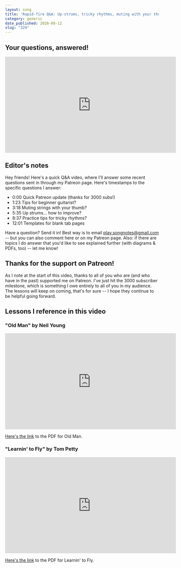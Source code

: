 ```yaml
---
layout: song
title: 'Rapid-fire Q&A: Up-strums, tricky rhythms, muting with your thumb, and more'
category: generic
date_published: 2020-09-12
slug: "329"
---
```


<!-- patreon_lesson_available: true
patreon_lesson_url: https://www.patreon.com/posts/41023187 -->

## Your questions, answered!

<iframe width="560" height="315" src="https://www.youtube.com/embed/mQ67cZvN4h4" frameborder="0" allow="accelerometer; autoplay; encrypted-media; gyroscope; picture-in-picture" allowfullscreen></iframe>

## Editor's notes

Hey friends! Here's a quick Q&A video, where I'll answer some recent questions sent in through my Patreon page. Here's timestamps to the specific questions I answer:

- 0:00 Quick Patreon update (thanks for 3000 subs!)
- 1:23 Tips for beginner guitarist?
- 3:18 Muting strings with your thumb?
- 5:35 Up strums... how to improve?
- 8:37 Practice tips for tricky rhythms?
- 12:01 Templates for blank tab pages

Have a question? Send it in! Best way is to email play.songnotes@gmail.com -- but you can also comment here or on my Patreon page. Also: if there are topics I do answer that you'd like to see explained further (with diagrams & PDFs, too) -- let me know!

## Thanks for the support on Patreon!

As I note at the start of this video, thanks to all of you who are (and who have in the past) supported me on Patreon. I've just hit the 3000 subscriber milestone, which is something I owe entirely to all of you in my audience. The lessons will keep on coming, that's for sure -- I hope they continue to be helpful going forward.

## Lessons I reference in this video

### "Old Man" by Neil Young

<iframe width="560" height="315" src="https://www.youtube.com/embed/RYUD3wHVZXE" frameborder="0" allow="accelerometer; autoplay; encrypted-media; gyroscope; picture-in-picture" allowfullscreen></iframe>

[Here's the link](https://playsongnotes.com/lessons/328/) to the PDF for Old Man.

### "Learnin' to Fly" by Tom Petty

<iframe width="560" height="315" src="https://www.youtube.com/embed/lanqZZq1oPg?showinfo=0" frameborder="0" allowfullscreen></iframe><br />

[Here's the link](https://playsongnotes.com/lessons/108/) to the PDF for Learnin' to Fly.

